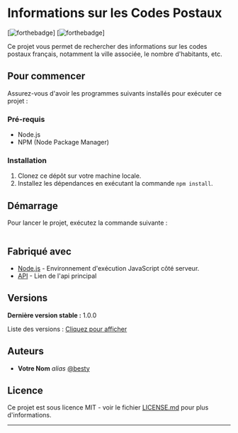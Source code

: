 # Informations sur les Codes Postaux

[![forthebadge](http://forthebadge.com/images/badges/built-with-love.svg)]  [![forthebadge](https://forthebadge.com/images/featured/featured-uses-html.svg)]

Ce projet vous permet de rechercher des informations sur les codes postaux français, notamment la ville associée, le nombre d'habitants, etc.

## Pour commencer

Assurez-vous d'avoir les programmes suivants installés pour exécuter ce projet :

### Pré-requis

- Node.js
- NPM (Node Package Manager)

### Installation

1. Clonez ce dépôt sur votre machine locale.
2. Installez les dépendances en exécutant la commande `npm install`.

## Démarrage

Pour lancer le projet, exécutez la commande suivante :

```Mettre en ligne le site, étant juste du html, et js, pas besoin du cmd
```

## Fabriqué avec

* [Node.js](https://nodejs.org/) - Environnement d'exécution JavaScript côté serveur.
* [API](https://geo.api.gouv.fr) - Lien de l'api principal


## Versions

**Dernière version stable :** 1.0.0

Liste des versions : [Cliquez pour afficher](https://github.com/besty-boy/D-partemental)

## Auteurs

* **Votre Nom** _alias_ [@besty](https://github.com/besty-boy)


## Licence

Ce projet est sous licence MIT - voir le fichier [LICENSE.md](LICENSE.md) pour plus d'informations.

---
